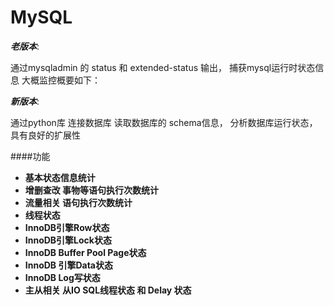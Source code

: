 # MySQL
***老版本***:

通过mysqladmin 的 status 和 extended-status 输出，
捕获mysql运行时状态信息  大概监控概要如下：

***新版本***:

通过python库 连接数据库 读取数据库的 schema信息，
分析数据库运行状态，具有良好的扩展性 


####功能

* **基本状态信息统计**
* **增删查改 事物等语句执行次数统计**
* **流量相关 语句执行次数统计**
* **线程状态**
* **InnoDB引擎Row状态**
* **InnoDB引擎Lock状态**
* **InnoDB Buffer Pool Page状态**
* **InnoDB 引擎Data状态**
* **InnoDB Log写状态**
* **主从相关 从IO SQL线程状态 和 Delay 状态**



